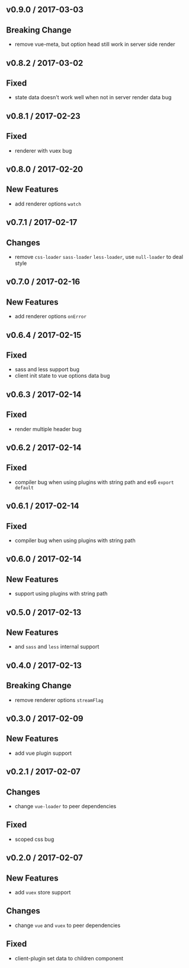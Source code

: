 v0.9.0 / 2017-03-03
---
## Breaking Change
  * remove vue-meta, but option head still work in server side render

v0.8.2 / 2017-03-02
---
## Fixed
  * state data doesn't work well when not in server render data bug

v0.8.1 / 2017-02-23
---
## Fixed
  * renderer with vuex bug

v0.8.0 / 2017-02-20
---
## New Features
  * add renderer options `watch`

v0.7.1 / 2017-02-17
---
## Changes
  * remove `css-loader` `sass-loader` `less-loader`, use `null-loader` to deal style

v0.7.0 / 2017-02-16
---
## New Features
  * add renderer options `onError`

v0.6.4 / 2017-02-15
---
## Fixed
  * sass and less support bug
  * client init state to vue options data bug

v0.6.3 / 2017-02-14
---
## Fixed
  * render multiple header bug

v0.6.2 / 2017-02-14
---
## Fixed
  * compiler bug when using plugins with string path and es6 `export default`

v0.6.1 / 2017-02-14
---
## Fixed
  * compiler bug when using plugins with string path 

v0.6.0 / 2017-02-14
---
## New Features
  * support using plugins with string path

v0.5.0 / 2017-02-13
---
## New Features
  * and `sass` and `less` internal support

v0.4.0 / 2017-02-13
---
## Breaking Change
  * remove renderer options `streamFlag`

v0.3.0 / 2017-02-09
---
## New Features
  * add vue plugin support
 
v0.2.1 / 2017-02-07
---
## Changes
  * change `vue-loader` to peer dependencies

## Fixed
  * scoped css bug

v0.2.0 / 2017-02-07
---
## New Features
  * add `vuex` store support

## Changes
  * change `vue` and `vuex` to peer dependencies

## Fixed
  * client-plugin set data to children component